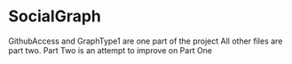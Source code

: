 # SocialGraph
GithubAccess and GraphType1 are one part of the project
All other files are part two.
Part Two is an attempt to improve on Part One
